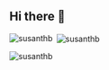 ## Hi there 👋


<p><img align="left" src="https://github-readme-stats.vercel.app/api/top-langs?username=susanthb&show_icons=true&theme=radical&hide_border=true&locale=en&layout=compact" alt="susanthb" /></p>

<p>&nbsp;<img align="center" src="https://github-readme-stats.vercel.app/api?username=susanthb&show_icons=true&theme=dark&locale=en" alt="susanthb" /></p>

<p align="left"> <img src="https://komarev.com/ghpvc/?username=susanthb&label=Profile%20views&color=018de4&style=flat" alt="susanthb" /> </p>

<!--
**susanthb/susanthb** is a ✨ _special_ ✨ repository because its `README.md` (this file) appears on your GitHub profile.

Here are some ideas to get you started:

- 🔭 I’m currently working on ...
- 🌱 I’m currently learning ...
- 👯 I’m looking to collaborate on ...
- 🤔 I’m looking for help with ...
- 💬 Ask me about ...
- 📫 How to reach me: ...
- 😄 Pronouns: ...
- ⚡ Fun fact: ...
-->
